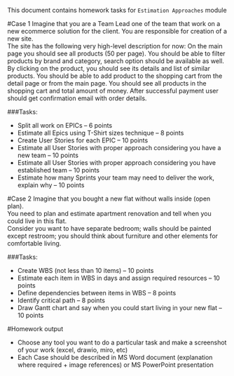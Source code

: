 This document contains homework tasks for `Estimation Approaches` module

#Case 1
Imagine that you are a Team Lead one of the team that work on a new ecommerce solution for the client. You are responsible for creation of a new site.  
The site has the following very high-level description for now:
On the main page you should see all products (50 per page). You should be able to filter products by brand and category, search option should be available as well. By clicking on the product, you should see its details and list of similar products. You should be able to add product to the shopping cart from the detail page or from the main page. You should see all products in the shopping cart and total amount of money. After successful payment user should get confirmation email with order details.

###Tasks:

* Split all work on EPICs – 6 points
* Estimate all Epics using T-Shirt sizes technique – 8 points
* Create User Stories for each EPIC – 10 points
* Estimate all User Stories with proper approach considering you have a new team – 10 points
* Estimate all User Stories with proper approach considering you have established team – 10 points
* Estimate how many Sprints your team may need to deliver the work, explain why – 10 points

#Case 2
Imagine that you bought a new flat without walls inside (open plan).  
You need to plan and estimate apartment renovation and tell when you could live in this flat.  
Consider you want to have separate bedroom; walls should be painted except restroom; you should think about furniture and other elements for comfortable living.

###Tasks:

* Create WBS (not less than 10 items) – 10 points
* Estimate each item in WBS in days and assign required resources – 10 points
* Define dependencies between items in WBS – 8 points
* Identify critical path – 8 points
* Draw Gantt chart and say when you could start living in your new flat – 10 points


#Homework output
* Choose any tool you want to do a particular task and make a screenshot of your work (excel, drawio, miro, etc)
* Each Case should be described in MS Word document (explanation where required + image references) or MS PowerPoint presentation 


